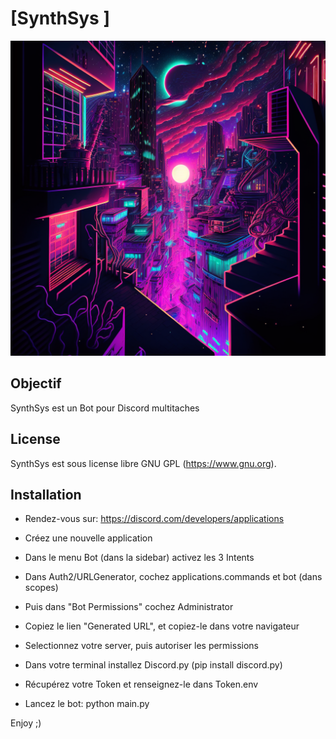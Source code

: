 # [SynthSys ]

![](SynthSys.png)

## Objectif 
SynthSys est un Bot pour Discord multitaches

## License
SynthSys est sous license libre GNU GPL (https://www.gnu.org).

## Installation

* Rendez-vous sur: https://discord.com/developers/applications
* Créez une nouvelle application
* Dans le menu Bot (dans la sidebar) activez les 3 Intents
* Dans Auth2/URLGenerator, cochez applications.commands et bot (dans scopes)
* Puis dans "Bot Permissions" cochez Administrator
* Copiez le lien "Generated URL", et copiez-le dans votre navigateur
* Selectionnez votre server, puis autoriser les permissions

* Dans votre terminal installez Discord.py (pip install discord.py)
* Récupérez votre Token et renseignez-le dans Token.env
* Lancez le bot: python main.py

Enjoy ;)
